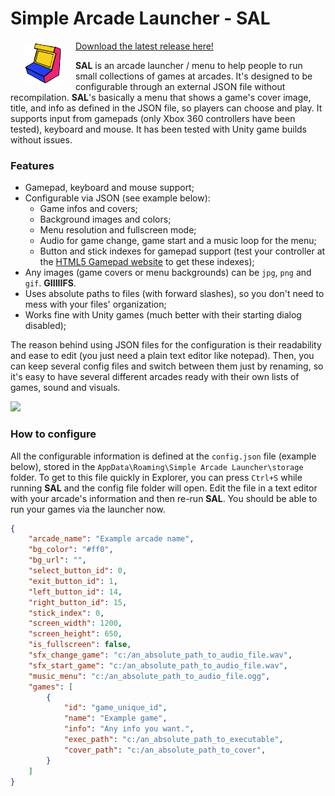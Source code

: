 # Simple Arcade Launcher - SAL

<img src="docs/imgs/icon.png" style="width:64px; float: left; margin: 4px 20px;" />

[Download the latest release here!](https://github.com/enricllagostera/simple-arcade-launcher/releases/tag/v0.1.0-alpha.1)

**SAL** is an arcade launcher / menu to help people to run small collections of games at arcades. It's designed to be configurable through an external JSON file without recompilation. **SAL**'s basically a menu that shows a game's cover image, title, and info as defined in the JSON file, so players can choose and play. It supports input from gamepads (only Xbox 360 controllers have been tested), keyboard and mouse. It has been tested with Unity game builds without issues.

### Features

- Gamepad, keyboard and mouse support;
- Configurable via JSON (see example below):
    - Game infos and covers;
    - Background images and colors;
    - Menu resolution and fullscreen mode;
    - Audio for game change, game start and a music loop for the menu;
    - Button and stick indexes for gamepad support (test your controller at the [HTML5 Gamepad website](http://html5gamepad.com/) to get these indexes);
- Any images (game covers or menu backgrounds) can be `jpg`, `png` and `gif`. **GIIIIIFS**.
- Uses absolute paths to files (with forward slashes), so you don't need to mess with your files' organization;
- Works fine with Unity games (much better with their starting dialog disabled);

The reason behind using JSON files for the configuration is their readability and ease to edit (you just need a plain text editor like notepad). Then, you can keep several config files and switch between them just by renaming, so it's easy to have several different arcades ready with their own lists of games, sound and visuals.

![](docs/imgs/example.gif)

### How to configure

All the configurable information is defined at the `config.json` file (example below), stored in the `AppData\Roaming\Simple Arcade Launcher\storage` folder. To get to this file quickly in Explorer, you can press `Ctrl+S` while running **SAL** and the config file folder will open. Edit the file in a text editor with your arcade's information and then re-run **SAL**. You should be able to run your games via the launcher now.

```json
{
    "arcade_name": "Example arcade name",
    "bg_color": "#ff0",
    "bg_url": "",
    "select_button_id": 0,
    "exit_button_id": 1,
    "left_button_id": 14,
    "right_button_id": 15,
    "stick_index": 0,
    "screen_width": 1200,
    "screen_height": 650,
    "is_fullscreen": false,
    "sfx_change_game": "c:/an_absolute_path_to_audio_file.wav",
    "sfx_start_game": "c:/an_absolute_path_to_audio_file.wav",
    "music_menu": "c:/an_absolute_path_to_audio_file.ogg",
    "games": [
        {
            "id": "game_unique_id",
            "name": "Example game",
            "info": "Any info you want.",
            "exec_path": "c:/an_absolute_path_to_executable",
            "cover_path": "c:/an_absolute_path_to_cover",
        }
    ]
}
```